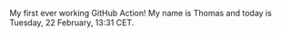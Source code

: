My first ever working GitHub Action!
My name is Thomas and today is Tuesday, 22 February, 13:31 CET. 
